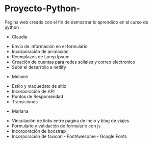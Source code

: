 # Proyecto-Python-
Pagina web creada con el fin de demostrar lo aprendido en el curso de python

- Claudia
* Envío de información en el formulario
* Incorporación de animación
* Reemplazos de Lorep Ipsum
* Creación de cuentas para redes soliales y correo electronico
* Subir el desarrollo a netlify

- Melanie
* Estilo y maquedato de sitio 
* Incorporación de API
* Puntos de Responsividad
* Transiciones

- Mariana
* Vinculación de links entre pagína de incio y blog de viajes
* Formulario y validación de formulario con js
* Incorporación de boostrap
* Incorporación de favicon - FontAwesome - Google Fonts
